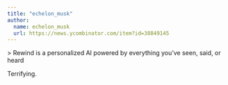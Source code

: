 ```yaml
---
title: "echelon_musk"
author:
  name: echelon_musk
  url: https://news.ycombinator.com/item?id=38849145
---
```

&gt; Rewind is a personalized AI powered by everything you’ve seen, said, or heard

Terrifying.
